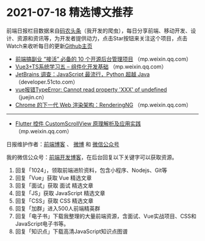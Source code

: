 # 2021-07-18 精选博文推荐

前端日报栏目数据来自[码农头条](https://toutiao.qdkfweb.cn/)（我开发的爬虫），每日分享前端、移动开发、设计、资源和资讯等，为开发者提供动力，点击Star按钮来关注这个项目，点击Watch来收听每日的更新[Github主页](https://github.com/kujian/frontendDaily)
* [前端搞副业 “接活” 必备的 10 个开源后台管理项目](https://mp.weixin.qq.com/s?__biz=MzI0MzIyMDM5Ng==&mid=2649836509&idx=1&sn=f6a8409cb673a5cd4ba793ef8aa8313d) （mp.weixin.qq.com）
* [Vue3+TS系统学习五 &#8211; 组件化开发基础](https://mp.weixin.qq.com/s?__biz=Mzg5MDAzNzkwNA==&mid=2247484813&idx=1&sn=a824e1adec821e87450089b8f5e92732) （mp.weixin.qq.com）
* [JetBrains 调查：JavaScript 最流行，Python 超越 Java](https://developer.51cto.com/art/202107/672713.htm) （developer.51cto.com）
* [vue报错TypeError: Cannot read property &#039;XXX&#039; of undefined](https://juejin.cn/post/6985440224100745223) （juejin.cn）
* [Chrome 的下一代 Web 渲染架构：RenderingNG](https://mp.weixin.qq.com/s/9W3WZZxNxuRsohNh2zSRwQ) （mp.weixin.qq.com）

***
* [Flutter 控件 CustomScrollView 原理解析及应用实践](https://mp.weixin.qq.com/s/dF5Id3w_To4aXeXDbUnUjQ) （mp.weixin.qq.com）

日报维护作者：[前端博客](https://qdkfweb.cn/) 、 [微博](http://weibo.com/kujian) 和 [微信公众号](https://open.weixin.qq.com/qr/code?username=caibaojian_com)

我的微信公众号：[前端开发博客](https://open.weixin.qq.com/qr/code?username=caibaojian_com)，在后台回复以下关键字可以获取资源。

1. 回复「1024」，领取前端进阶资料，包含小程序、Nodejs、Git等
2. 回复「Vue」获取 Vue 精选文章
3. 回复「面试」获取 面试 精选文章
4. 回复「JS」获取 JavaScript 精选文章
5. 回复「CSS」获取 CSS 精选文章
6. 回复「加群」进入500人前端精英群
7. 回复「电子书」下载我整理的大量前端资源，含面试、Vue实战项目、CSS和JavaScript电子书等。
8. 回复「知识点」下载高清JavaScript知识点图谱